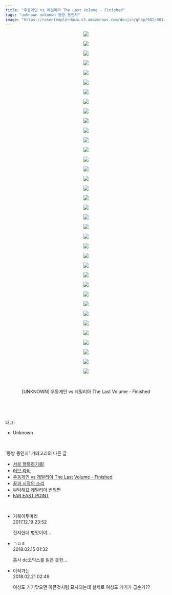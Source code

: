 ```yaml
---
title: "우동게인 vs 레밀리아 The Last Volume - Finished"
tags: "unknown unknown 동방_동인지"
image: "https://rosentemplerdaum.s3.amazonaws.com/doujin/ghap/982/001.jpg"
---
```

<div class="article">
<p style="text-align: center; clear: none; float: none;"><img src="{{ site.imgserver10 }}/ghap/982/001.jpg"/></p>
<p style="text-align: center; clear: none; float: none;"><img src="{{ site.imgserver10 }}/ghap/982/002.jpg"/></p>
<p style="text-align: center; clear: none; float: none;"><img src="{{ site.imgserver10 }}/ghap/982/003.jpg"/></p>
<p style="text-align: center; clear: none; float: none;"><img src="{{ site.imgserver10 }}/ghap/982/004.jpg"/></p>
<p style="text-align: center; clear: none; float: none;"><img src="{{ site.imgserver10 }}/ghap/982/005.jpg"/></p>
<p style="text-align: center; clear: none; float: none;"><img src="{{ site.imgserver10 }}/ghap/982/006.jpg"/></p>
<p style="text-align: center; clear: none; float: none;"><img src="{{ site.imgserver10 }}/ghap/982/007.jpg"/></p>
<p style="text-align: center; clear: none; float: none;"><img src="{{ site.imgserver10 }}/ghap/982/008.jpg"/></p>
<p style="text-align: center; clear: none; float: none;"><img src="{{ site.imgserver10 }}/ghap/982/009.jpg"/></p>
<p style="text-align: center; clear: none; float: none;"><img src="{{ site.imgserver10 }}/ghap/982/010.jpg"/></p>
<p style="text-align: center; clear: none; float: none;"><img src="{{ site.imgserver10 }}/ghap/982/011.jpg"/></p>
<p style="text-align: center; clear: none; float: none;"><img src="{{ site.imgserver10 }}/ghap/982/012.jpg"/></p>
<p style="text-align: center; clear: none; float: none;"><img src="{{ site.imgserver10 }}/ghap/982/013.jpg"/></p>
<p style="text-align: center; clear: none; float: none;"><img src="{{ site.imgserver10 }}/ghap/982/014.jpg"/></p>
<p style="text-align: center; clear: none; float: none;"><img src="{{ site.imgserver10 }}/ghap/982/015.jpg"/></p>
<p style="text-align: center; clear: none; float: none;"><img src="{{ site.imgserver10 }}/ghap/982/016.jpg"/></p>
<p style="text-align: center; clear: none; float: none;"><img src="{{ site.imgserver10 }}/ghap/982/017.jpg"/></p>
<p style="text-align: center; clear: none; float: none;"><img src="{{ site.imgserver10 }}/ghap/982/018.jpg"/></p>
<p style="text-align: center; clear: none; float: none;"><img src="{{ site.imgserver10 }}/ghap/982/019.jpg"/></p>
<p style="text-align: center; clear: none; float: none;"><img src="{{ site.imgserver10 }}/ghap/982/020.jpg"/></p>
<p style="text-align: center; clear: none; float: none;"><img src="{{ site.imgserver10 }}/ghap/982/021.jpg"/></p>
<p style="text-align: center; clear: none; float: none;"><img src="{{ site.imgserver10 }}/ghap/982/022.jpg"/></p>
<p style="text-align: center; clear: none; float: none;"><img src="{{ site.imgserver10 }}/ghap/982/023.jpg"/></p>
<p style="text-align: center; clear: none; float: none;"><img src="{{ site.imgserver10 }}/ghap/982/024.jpg"/></p>
<p style="text-align: center; clear: none; float: none;"><img src="{{ site.imgserver10 }}/ghap/982/025.jpg"/></p>
<p style="text-align: center; clear: none; float: none;"><img src="{{ site.imgserver10 }}/ghap/982/026.jpg"/></p>
<p style="text-align: center; clear: none; float: none;"><img src="{{ site.imgserver10 }}/ghap/982/027.jpg"/></p>
<p style="text-align: center; clear: none; float: none;"><img src="{{ site.imgserver10 }}/ghap/982/028.jpg"/></p>
<p style="text-align: center; clear: none; float: none;"><img src="{{ site.imgserver10 }}/ghap/982/029.jpg"/></p>
<p style="text-align: center; clear: none; float: none;"><img src="{{ site.imgserver10 }}/ghap/982/030.jpg"/></p>
<p style="text-align: center; clear: none; float: none;"><img src="{{ site.imgserver10 }}/ghap/982/031.jpg"/></p>
<p style="text-align: center; clear: none; float: none;"><img src="{{ site.imgserver10 }}/ghap/982/032.jpg"/></p>
<p style="text-align: center; clear: none; float: none;"><img src="{{ site.imgserver10 }}/ghap/982/033.jpg"/></p>
<p style="text-align: center; clear: none; float: none;"><img src="{{ site.imgserver10 }}/ghap/982/034.jpg"/></p>
<p style="text-align: center; clear: none; float: none;"><img src="{{ site.imgserver10 }}/ghap/982/035.jpg"/></p>
<p style="text-align: center; clear: none; float: none;"><img src="{{ site.imgserver10 }}/ghap/982/036.jpg"/></p>
<p style="text-align: center; clear: none; float: none;"><br/></p>
<p style="text-align: center; clear: none; float: none;">[UNKNOWN] 우동게인 vs 레밀리아 The Last Volume - Finished</p>
<p><br/></p>
</div><br/>
<div class="tagTrail">
<p>태그: </p>
<ul>
<li>Unknown</li>
</ul>
</div><br/>
<div class="another">
<p>'동방 동인지' 카테고리의 다른 글</p>
<ul>
<li><a href="/ghap_984">서로 행복하기를!</a></li>
<li><a href="/ghap_983">러브 라비</a></li>
<li><a href="/ghap_982">우동게인 vs 레밀리아 The Last Volume - Finished</a></li>
<li><a href="/ghap_981">끝과 시작의 소리</a></li>
<li><a href="/ghap_978">부탁해요 레밀리아 번외편</a></li>
<li><a href="/ghap_977">FAR EAST POINT</a></li>
</ul>
</div><br/>
<div class="cb_module cb_fluid">
<div class="cb_wrt cb_profile">
<div class="comment">
<ul>
<li class="cb_thumb_off" id="comment15155807">
<div class="cb_comment_area">
<div class="cb_info_area">
<div class="cb_section">
<span class="cb_nick_name">거북이두마리</span>
</div>
<div class="cb_section">
<span class="cb_date">2017.12.19 23:52 </span>
</div>
</div>
<div class="cb_dsc_comment">
<p class="cb_dsc">
											진지한데 병맛이야...
										</p>
</div>
</div></li>
<li class="cb_thumb_off" id="comment15199896">
<div class="cb_comment_area">
<div class="cb_info_area">
<div class="cb_section">
<span class="cb_nick_name">ㄱㅁㅎ</span>
</div>
<div class="cb_section">
<span class="cb_date">2018.02.15 01:32 </span>
</div>
</div>
<div class="cb_dsc_comment">
<p class="cb_dsc">
											흡사 dc코믹스를 읽은 듯한...
										</p>
</div>
</div></li>
<li class="cb_thumb_off" id="comment15203535">
<div class="cb_comment_area">
<div class="cb_info_area">
<div class="cb_section">
<span class="cb_nick_name">이작가는</span>
</div>
<div class="cb_section">
<span class="cb_date">2018.02.21 02:49 </span>
</div>
</div>
<div class="cb_dsc_comment">
<p class="cb_dsc">
											여성도 거기맞으면 아픈것처럼 묘사되는데 실제로 여성도 거기가 급손가??
										</p>
</div>
</div></li>
</ul>
</div>
</div><!-- commentList close -->
</div><br/>

